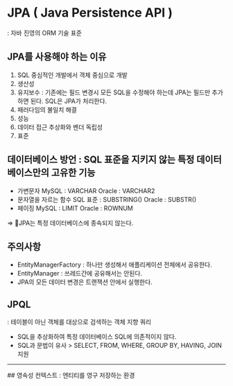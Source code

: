 # JPA ( Java Persistence API )
: 자바 진영의 ORM 기술 표준

## JPA를 사용해야 하는 이유
1. SQL 중심적인 개발에서 객체 중심으로 개발
2. 생산성 
3. 유지보수 : 기존에는 필드 변경시 모든 SQL을 수정해야 하는데 JPA는 필드만 추가하면 된다. SQL은 JPA가 처리한다.
4. 패러다임의 불일치 해결
5. 성능
6. 데이터 접근 추상화와 벤더 독립성
7. 표준

## 데이터베이스 방언 : SQL 표준을 지키지 않는 특정 데이터베이스만의 고유한 기능
- 가변문자
  MySQL : VARCHAR
  Oracle : VARCHAR2
- 문자열을 자르는 함수
  SQL 표준 : SUBSTRING()
  Oracle : SUBSTR()
- 페이징
  MySQL : LIMIT
  Oracle : ROWNUM

=> 💎JPA는 특정 데이터베이스에 종속되지 않는다.


## 주의사항
- EntityManagerFactory : 하나만 생성해서 애플리케이션 전체에서 공유한다.
- EntityManager : 쓰레드간에 공유해서는 안된다.
- JPA의 모든 데이터 변경은 트랜잭션 안에서 실행한다.


## JPQL
: 테이블이 아닌 객체를 대상으로 검색하는 객체 지향 쿼리
- SQL을 추상화하여 특정 데이터베이스 SQL에 의존적이지 않다.
- SQL과 문법이 유사 > SELECT, FROM, WHERE, GROUP BY, HAVING, JOIN 지원

<hr>
## 영속성 컨텍스트
: 엔티티를 영구 저장하는 환경

